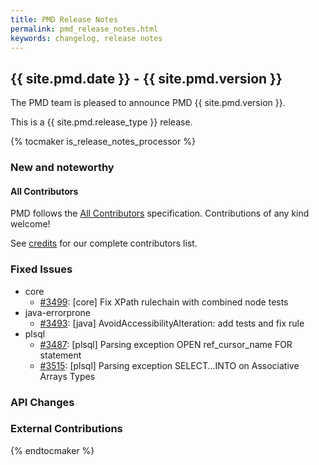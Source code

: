 ```yaml
---
title: PMD Release Notes
permalink: pmd_release_notes.html
keywords: changelog, release notes
---
```


## {{ site.pmd.date }} - {{ site.pmd.version }}

The PMD team is pleased to announce PMD {{ site.pmd.version }}.

This is a {{ site.pmd.release_type }} release.

{% tocmaker is_release_notes_processor %}

### New and noteworthy

#### All Contributors

PMD follows the [All Contributors](https://allcontributors.org/) specification.
Contributions of any kind welcome!

See [credits](https://pmd.github.io/latest/pmd_projectdocs_credits.html) for our complete contributors list.

### Fixed Issues

*   core
    *   [#3499](https://github.com/pmd/pmd/pull/3499): \[core] Fix XPath rulechain with combined node tests
*   java-errorprone
    *   [#3493](https://github.com/pmd/pmd/pull/3493): \[java] AvoidAccessibilityAlteration: add tests and fix rule
*   plsql
    *   [#3487](https://github.com/pmd/pmd/issues/3487): \[plsql] Parsing exception OPEN ref_cursor_name FOR statement
    *   [#3515](https://github.com/pmd/pmd/issues/3515): \[plsql] Parsing exception SELECT...INTO on Associative Arrays Types

### API Changes

### External Contributions

{% endtocmaker %}

